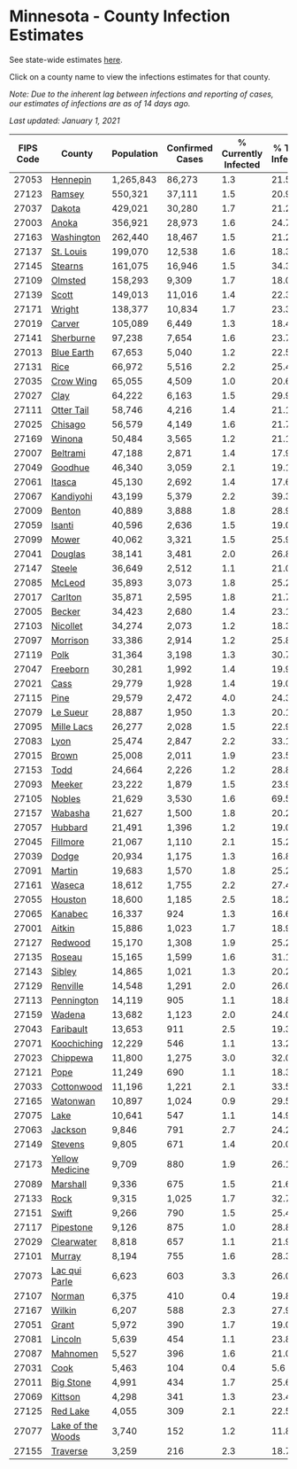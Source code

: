 # Minnesota - County Infection Estimates

See state-wide estimates [here](/infections/us-mn).

Click on a county name to view the infections estimates for that county.

*Note: Due to the inherent lag between infections and reporting of cases, our estimates of infections are as of 14 days ago.*

*Last updated: January 1, 2021*

|   FIPS Code |                                 County |   Population |   Confirmed Cases |   % Currently Infected |   % Total Infected |
|-------------|----------------------------------------|--------------|-------------------|------------------------|--------------------|
|       27053 |                   [Hennepin](hennepin) |    1,265,843 |            86,273 |                    1.3 |               21.5 |
|       27123 |                       [Ramsey](ramsey) |      550,321 |            37,111 |                    1.5 |               20.9 |
|       27037 |                       [Dakota](dakota) |      429,021 |            30,280 |                    1.7 |               21.2 |
|       27003 |                         [Anoka](anoka) |      356,921 |            28,973 |                    1.6 |               24.7 |
|       27163 |               [Washington](washington) |      262,440 |            18,467 |                    1.5 |               21.2 |
|       27137 |                 [St. Louis](st.-louis) |      199,070 |            12,538 |                    1.6 |               18.3 |
|       27145 |                     [Stearns](stearns) |      161,075 |            16,946 |                    1.5 |               34.3 |
|       27109 |                     [Olmsted](olmsted) |      158,293 |             9,309 |                    1.7 |               18.0 |
|       27139 |                         [Scott](scott) |      149,013 |            11,016 |                    1.4 |               22.3 |
|       27171 |                       [Wright](wright) |      138,377 |            10,834 |                    1.7 |               23.3 |
|       27019 |                       [Carver](carver) |      105,089 |             6,449 |                    1.3 |               18.4 |
|       27141 |                 [Sherburne](sherburne) |       97,238 |             7,654 |                    1.6 |               23.7 |
|       27013 |               [Blue Earth](blue-earth) |       67,653 |             5,040 |                    1.2 |               22.5 |
|       27131 |                           [Rice](rice) |       66,972 |             5,516 |                    2.2 |               25.4 |
|       27035 |                 [Crow Wing](crow-wing) |       65,055 |             4,509 |                    1.0 |               20.6 |
|       27027 |                           [Clay](clay) |       64,222 |             6,163 |                    1.5 |               29.9 |
|       27111 |               [Otter Tail](otter-tail) |       58,746 |             4,216 |                    1.4 |               21.1 |
|       27025 |                     [Chisago](chisago) |       56,579 |             4,149 |                    1.6 |               21.7 |
|       27169 |                       [Winona](winona) |       50,484 |             3,565 |                    1.2 |               21.1 |
|       27007 |                   [Beltrami](beltrami) |       47,188 |             2,871 |                    1.4 |               17.9 |
|       27049 |                     [Goodhue](goodhue) |       46,340 |             3,059 |                    2.1 |               19.1 |
|       27061 |                       [Itasca](itasca) |       45,130 |             2,692 |                    1.4 |               17.6 |
|       27067 |                 [Kandiyohi](kandiyohi) |       43,199 |             5,379 |                    2.2 |               39.3 |
|       27009 |                       [Benton](benton) |       40,889 |             3,888 |                    1.8 |               28.9 |
|       27059 |                       [Isanti](isanti) |       40,596 |             2,636 |                    1.5 |               19.0 |
|       27099 |                         [Mower](mower) |       40,062 |             3,321 |                    1.5 |               25.9 |
|       27041 |                     [Douglas](douglas) |       38,141 |             3,481 |                    2.0 |               26.8 |
|       27147 |                       [Steele](steele) |       36,649 |             2,512 |                    1.1 |               21.0 |
|       27085 |                       [McLeod](mcleod) |       35,893 |             3,073 |                    1.8 |               25.2 |
|       27017 |                     [Carlton](carlton) |       35,871 |             2,595 |                    1.8 |               21.7 |
|       27005 |                       [Becker](becker) |       34,423 |             2,680 |                    1.4 |               23.1 |
|       27103 |                   [Nicollet](nicollet) |       34,274 |             2,073 |                    1.2 |               18.3 |
|       27097 |                   [Morrison](morrison) |       33,386 |             2,914 |                    1.2 |               25.8 |
|       27119 |                           [Polk](polk) |       31,364 |             3,198 |                    1.3 |               30.7 |
|       27047 |                   [Freeborn](freeborn) |       30,281 |             1,992 |                    1.4 |               19.9 |
|       27021 |                           [Cass](cass) |       29,779 |             1,928 |                    1.4 |               19.0 |
|       27115 |                           [Pine](pine) |       29,579 |             2,472 |                    4.0 |               24.3 |
|       27079 |                   [Le Sueur](le-sueur) |       28,887 |             1,950 |                    1.3 |               20.1 |
|       27095 |               [Mille Lacs](mille-lacs) |       26,277 |             2,028 |                    1.5 |               22.9 |
|       27083 |                           [Lyon](lyon) |       25,474 |             2,847 |                    2.2 |               33.1 |
|       27015 |                         [Brown](brown) |       25,008 |             2,011 |                    1.9 |               23.5 |
|       27153 |                           [Todd](todd) |       24,664 |             2,226 |                    1.2 |               28.8 |
|       27093 |                       [Meeker](meeker) |       23,222 |             1,879 |                    1.5 |               23.9 |
|       27105 |                       [Nobles](nobles) |       21,629 |             3,530 |                    1.6 |               69.5 |
|       27157 |                     [Wabasha](wabasha) |       21,627 |             1,500 |                    1.8 |               20.2 |
|       27057 |                     [Hubbard](hubbard) |       21,491 |             1,396 |                    1.2 |               19.0 |
|       27045 |                   [Fillmore](fillmore) |       21,067 |             1,110 |                    2.1 |               15.2 |
|       27039 |                         [Dodge](dodge) |       20,934 |             1,175 |                    1.3 |               16.8 |
|       27091 |                       [Martin](martin) |       19,683 |             1,570 |                    1.8 |               25.2 |
|       27161 |                       [Waseca](waseca) |       18,612 |             1,755 |                    2.2 |               27.4 |
|       27055 |                     [Houston](houston) |       18,600 |             1,185 |                    2.5 |               18.2 |
|       27065 |                     [Kanabec](kanabec) |       16,337 |               924 |                    1.3 |               16.6 |
|       27001 |                       [Aitkin](aitkin) |       15,886 |             1,023 |                    1.7 |               18.9 |
|       27127 |                     [Redwood](redwood) |       15,170 |             1,308 |                    1.9 |               25.2 |
|       27135 |                       [Roseau](roseau) |       15,165 |             1,599 |                    1.6 |               31.1 |
|       27143 |                       [Sibley](sibley) |       14,865 |             1,021 |                    1.3 |               20.2 |
|       27129 |                   [Renville](renville) |       14,548 |             1,291 |                    2.0 |               26.0 |
|       27113 |               [Pennington](pennington) |       14,119 |               905 |                    1.1 |               18.8 |
|       27159 |                       [Wadena](wadena) |       13,682 |             1,123 |                    2.0 |               24.0 |
|       27043 |                 [Faribault](faribault) |       13,653 |               911 |                    2.5 |               19.3 |
|       27071 |             [Koochiching](koochiching) |       12,229 |               546 |                    1.1 |               13.2 |
|       27023 |                   [Chippewa](chippewa) |       11,800 |             1,275 |                    3.0 |               32.0 |
|       27121 |                           [Pope](pope) |       11,249 |               690 |                    1.1 |               18.3 |
|       27033 |               [Cottonwood](cottonwood) |       11,196 |             1,221 |                    2.1 |               33.5 |
|       27165 |                   [Watonwan](watonwan) |       10,897 |             1,024 |                    0.9 |               29.5 |
|       27075 |                           [Lake](lake) |       10,641 |               547 |                    1.1 |               14.9 |
|       27063 |                     [Jackson](jackson) |        9,846 |               791 |                    2.7 |               24.2 |
|       27149 |                     [Stevens](stevens) |        9,805 |               671 |                    1.4 |               20.0 |
|       27173 |     [Yellow Medicine](yellow-medicine) |        9,709 |               880 |                    1.9 |               26.1 |
|       27089 |                   [Marshall](marshall) |        9,336 |               675 |                    1.5 |               21.6 |
|       27133 |                           [Rock](rock) |        9,315 |             1,025 |                    1.7 |               32.7 |
|       27151 |                         [Swift](swift) |        9,266 |               790 |                    1.5 |               25.4 |
|       27117 |                 [Pipestone](pipestone) |        9,126 |               875 |                    1.0 |               28.8 |
|       27029 |               [Clearwater](clearwater) |        8,818 |               657 |                    1.1 |               21.9 |
|       27101 |                       [Murray](murray) |        8,194 |               755 |                    1.6 |               28.3 |
|       27073 |         [Lac qui Parle](lac-qui-parle) |        6,623 |               603 |                    3.3 |               26.0 |
|       27107 |                       [Norman](norman) |        6,375 |               410 |                    0.4 |               19.8 |
|       27167 |                       [Wilkin](wilkin) |        6,207 |               588 |                    2.3 |               27.9 |
|       27051 |                         [Grant](grant) |        5,972 |               390 |                    1.7 |               19.0 |
|       27081 |                     [Lincoln](lincoln) |        5,639 |               454 |                    1.1 |               23.8 |
|       27087 |                   [Mahnomen](mahnomen) |        5,527 |               396 |                    1.6 |               21.0 |
|       27031 |                           [Cook](cook) |        5,463 |               104 |                    0.4 |                5.6 |
|       27011 |                 [Big Stone](big-stone) |        4,991 |               434 |                    1.7 |               25.6 |
|       27069 |                     [Kittson](kittson) |        4,298 |               341 |                    1.3 |               23.4 |
|       27125 |                   [Red Lake](red-lake) |        4,055 |               309 |                    2.1 |               22.5 |
|       27077 | [Lake of the Woods](lake-of-the-woods) |        3,740 |               152 |                    1.2 |               11.8 |
|       27155 |                   [Traverse](traverse) |        3,259 |               216 |                    2.3 |               18.7 |